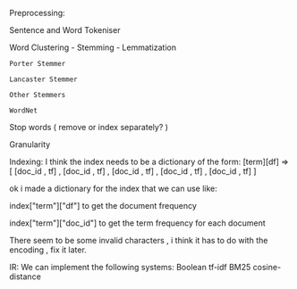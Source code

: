 Preprocessing:

Sentence and Word Tokeniser 

Word Clustering - Stemming - Lemmatization

	Porter Stemmer
	
	Lancaster Stemmer 
	
	Other Stemmers
	
	WordNet
	
Stop words ( remove or index separately? )

Granularity


Indexing:
I think the index needs to be a dictionary of the form:
[term][df] => [ [doc_id , tf] , [doc_id , tf] , [doc_id , tf] , [doc_id , tf] , [doc_id , tf] ]

ok i made a dictionary for the index that we can use like:

index["term"]["df"] to get the document frequency

index["term"]["doc_id"] to get the term frequency for each document


There seem to be some invalid characters , i think it has to do with the encoding , fix it later.

IR:
We can implement the following systems:
Boolean
tf-idf
BM25
cosine-distance

